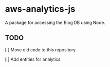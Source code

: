 # aws-analytics-js

A package for accessing the Blog DB using Node.

## TODO

[ ] Move old code to this repository

[ ] Add entities for analytics
